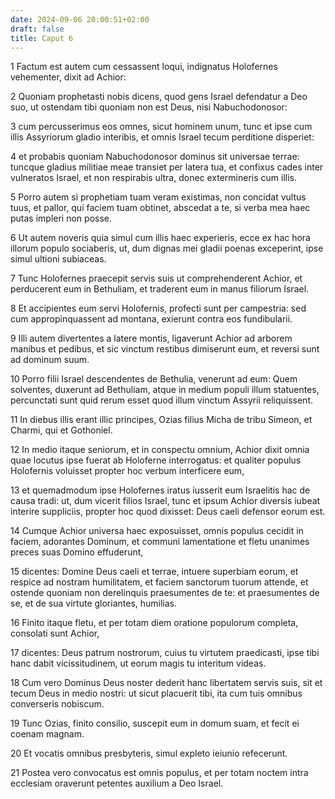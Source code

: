 ```yaml
---
date: 2024-09-06 20:00:51+02:00
draft: false
title: Caput 6
---
```





1 Factum est autem cum cessassent loqui, indignatus Holofernes vehementer, dixit ad Achior:

2 Quoniam prophetasti nobis dicens, quod gens Israel defendatur a Deo suo, ut ostendam tibi quoniam non est Deus, nisi Nabuchodonosor:

3 cum percusserimus eos omnes, sicut hominem unum, tunc et ipse cum illis Assyriorum gladio interibis, et omnis Israel tecum perditione disperiet:

4 et probabis quoniam Nabuchodonosor dominus sit universae terrae: tuncque gladius militiae meae transiet per latera tua, et confixus cades inter vulneratos Israel, et non respirabis ultra, donec extermineris cum illis.

5 Porro autem si prophetiam tuam veram existimas, non concidat vultus tuus, et pallor, qui faciem tuam obtinet, abscedat a te, si verba mea haec putas impleri non posse.

6 Ut autem noveris quia simul cum illis haec experieris, ecce ex hac hora illorum populo sociaberis, ut, dum dignas mei gladii poenas exceperint, ipse simul ultioni subiaceas.

7 Tunc Holofernes praecepit servis suis ut comprehenderent Achior, et perducerent eum in Bethuliam, et traderent eum in manus filiorum Israel.

8 Et accipientes eum servi Holofernis, profecti sunt per campestria: sed cum appropinquassent ad montana, exierunt contra eos fundibularii.

9 Illi autem divertentes a latere montis, ligaverunt Achior ad arborem manibus et pedibus, et sic vinctum restibus dimiserunt eum, et reversi sunt ad dominum suum.

10 Porro filii Israel descendentes de Bethulia, venerunt ad eum: Quem solventes, duxerunt ad Bethuliam, atque in medium populi illum statuentes, percunctati sunt quid rerum esset quod illum vinctum Assyrii reliquissent.

11 In diebus illis erant illic principes, Ozias filius Micha de tribu Simeon, et Charmi, qui et Gothoniel.

12 In medio itaque seniorum, et in conspectu omnium, Achior dixit omnia quae locutus ipse fuerat ab Holoferne interrogatus: et qualiter populus Holofernis voluisset propter hoc verbum interficere eum,

13 et quemadmodum ipse Holofernes iratus iusserit eum Israelitis hac de causa tradi: ut, dum vicerit filios Israel, tunc et ipsum Achior diversis iubeat interire suppliciis, propter hoc quod dixisset: Deus caeli defensor eorum est.

14 Cumque Achior universa haec exposuisset, omnis populus cecidit in faciem, adorantes Dominum, et communi lamentatione et fletu unanimes preces suas Domino effuderunt,

15 dicentes: Domine Deus caeli et terrae, intuere superbiam eorum, et respice ad nostram humilitatem, et faciem sanctorum tuorum attende, et ostende quoniam non derelinquis praesumentes de te: et praesumentes de se, et de sua virtute gloriantes, humilias.

16 Finito itaque fletu, et per totam diem oratione populorum completa, consolati sunt Achior,

17 dicentes: Deus patrum nostrorum, cuius tu virtutem praedicasti, ipse tibi hanc dabit vicissitudinem, ut eorum magis tu interitum videas.

18 Cum vero Dominus Deus noster dederit hanc libertatem servis suis, sit et tecum Deus in medio nostri: ut sicut placuerit tibi, ita cum tuis omnibus converseris nobiscum.

19 Tunc Ozias, finito consilio, suscepit eum in domum suam, et fecit ei coenam magnam.

20 Et vocatis omnibus presbyteris, simul expleto ieiunio refecerunt.

21 Postea vero convocatus est omnis populus, et per totam noctem intra ecclesiam oraverunt petentes auxilium a Deo Israel.

